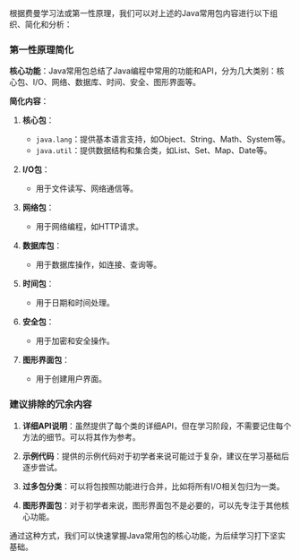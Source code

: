 
根据费曼学习法或第一性原理，我们可以对上述的Java常用包内容进行以下组织、简化和分析：

### 第一性原理简化

**核心功能**：Java常用包总结了Java编程中常用的功能和API，分为几大类别：核心包、I/O、网络、数据库、时间、安全、图形界面等。

**简化内容**：

1. **核心包**：
   - `java.lang`：提供基本语言支持，如Object、String、Math、System等。
   - `java.util`：提供数据结构和集合类，如List、Set、Map、Date等。

2. **I/O包**：
   - 用于文件读写、网络通信等。

3. **网络包**：
   - 用于网络编程，如HTTP请求。

4. **数据库包**：
   - 用于数据库操作，如连接、查询等。

5. **时间包**：
   - 用于日期和时间处理。

6. **安全包**：
   - 用于加密和安全操作。

7. **图形界面包**：
   - 用于创建用户界面。

### 建议排除的冗余内容

1. **详细API说明**：虽然提供了每个类的详细API，但在学习阶段，不需要记住每个方法的细节。可以将其作为参考。

2. **示例代码**：提供的示例代码对于初学者来说可能过于复杂，建议在学习基础后逐步尝试。

3. **过多包分类**：可以将包按照功能进行合并，比如将所有I/O相关包归为一类。

4. **图形界面包**：对于初学者来说，图形界面包不是必要的，可以先专注于其他核心功能。

通过这种方式，我们可以快速掌握Java常用包的核心功能，为后续学习打下坚实基础。